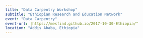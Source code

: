 ```yaml
---
title: "Data Carpentry Workshop"
subtitle: "Ethiopian Research and Education Network"
event: "Data Carpentry"
event-url: |https://mesfind.github.io/2017-10-30-Ethiopia/"
location: "Addis Ababa, Ethiopia"
---
```

